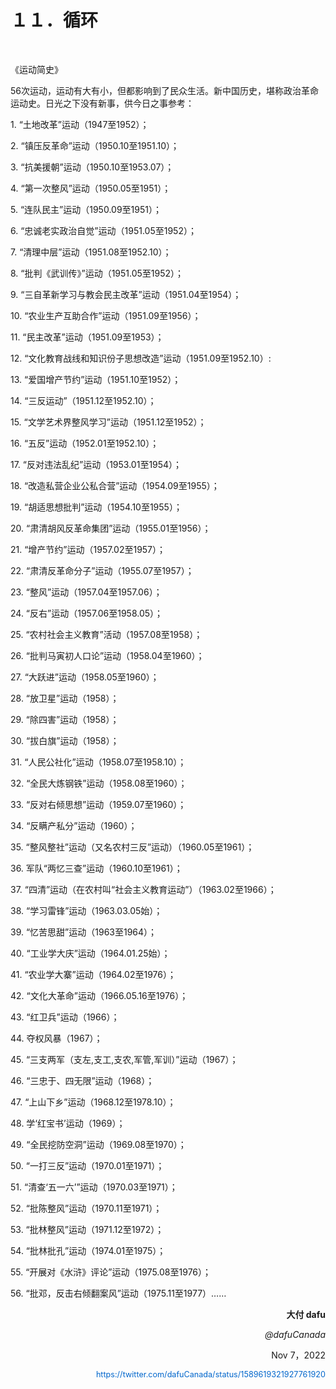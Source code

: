   <h1>１１．循环</h1>

  <p>&#160;</p>

  <p>《运动简史》</p>

  <p>56次运动，运动有大有小，但都影响到了民众生活。新中国历史，堪称政治革命运动史。日光之下没有新事，供今日之事参考：</p>

  <p>1. “土地改革”运动（1947至1952）；</p>

  <p>2. “镇压反革命”运动（1950.10至1951.10）；</p>

  <p>3. “抗美援朝”运动（1950.10至1953.07）；</p>

  <p>4. “第一次整风”运动（1950.05至1951）；</p>

  <p>5. “连队民主”运动（1950.09至1951）；</p>

  <p>6. “忠诚老实政治自觉”运动（1951.05至1952）；</p>

  <p>7. “清理中层”运动（1951.08至1952.10）；</p>

  <p>8. “批判《武训传》”运动（1951.05至1952）；</p>

  <p>9. “三自革新学习与教会民主改革”运动（1951.04至1954）；</p>

  <p>10. “农业生产互助合作”运动（1951.09至1956）；</p>

  <p>11. “民主改革”运动（1951.09至1953）；</p>

  <p>12. “文化教育战线和知识份子思想改造”运动（1951.09至1952.10）:</p>

  <p>13. “爱国增产节约”运动（1951.10至1952）；</p>

  <p>14. “三反运动”（1951.12至1952.10）；</p>

  <p>15. “文学艺术界整风学习”运动（1951.12至1952）；</p>

  <p>16. “五反”运动（1952.01至1952.10）；</p>

  <p>17. “反对违法乱纪”运动（1953.01至1954）；</p>

  <p>18. “改造私营企业公私合营”运动（1954.09至1955）；</p>

  <p>19. “胡适思想批判”运动（1954.10至1955）；</p>

  <p>20. “肃清胡风反革命集团”运动（1955.01至1956）；</p>

  <p>21. “增产节约”运动（1957.02至1957）；</p>

  <p>22. “肃清反革命分子”运动（1955.07至1957）；</p>

  <p>23. “整风”运动（1957.04至1957.06）；</p>

  <p>24. “反右”运动（1957.06至1958.05）；</p>

  <p>25. “农村社会主义教育”活动（1957.08至1958）；</p>

  <p>26. “批判马寅初人口论”运动（1958.04至1960）；</p>

  <p>27. “大跃进”运动（1958.05至1960）；</p>

  <p>28. “放卫星”运动（1958）；</p>

  <p>29. “除四害”运动（1958）；</p>

  <p>30. “拔白旗”运动（1958）；</p>

  <p>31. “人民公社化”运动（1958.07至1958.10）；</p>

  <p>32. “全民大炼钢铁”运动（1958.08至1960）；</p>

  <p>33. “反对右倾思想”运动（1959.07至1960）；</p>

  <p>34. “反瞒产私分”运动（1960）；</p>

  <p>35. “整风整社”运动（又名农村三反”运动）（1960.05至1961）；</p>

  <p>36. 军队“两忆三查”运动（1960.10至1961）；</p>

  <p>37. “四清”运动（在农村叫“社会主义教育运动”）（1963.02至1966）；</p>

  <p>38. “学习雷锋”运动（1963.03.05始）；</p>

  <p>39. “忆苦思甜”运动（1963至1964）；</p>

  <p>40. “工业学大庆”运动（1964.01.25始）；</p>

  <p>41. “农业学大寨”运动（1964.02至1976）；</p>

  <p>42. “文化大革命”运动（1966.05.16至1976）；</p>

  <p>43. “红卫兵”运动（1966）；</p>

  <p>44. 夺权风暴（1967）；</p>

  <p>45. “三支两军（支左,支工,支农,军管,军训）”运动（1967）；</p>

  <p>46. “三忠于、四无限”运动（1968）；</p>

  <p>47. “上山下乡”运动（1968.12至1978.10）；</p>

  <p>48. 学‘红宝书’运动（1969）；</p>

  <p>49. “全民挖防空洞”运动（1969.08至1970）；</p>

  <p>50. “一打三反”运动（1970.01至1971）；</p>

  <p>51. “清查‘五一六’”运动（1970.03至1971）；</p>

  <p>52. “批陈整风”运动（1970.11至1971）；</p>

  <p>53. “批林整风”运动（1971.12至1972）；</p>

  <p>54. “批林批孔”运动（1974.01至1975）；</p>

  <p>55. “开展对《水浒》评论”运动（1975.08至1976）；</p>

  <p>56. “批邓，反击右倾翻案风”运动（1975.11至1977）……</p>

  <p style="text-align: right; font-weight: bold;">大付 dafu</p>

  <p style="text-align: right; font-style: italic;">@dafuCanada</p>

  <p style="text-align: right;">Nov 7，2022</p>

  <p style="text-align: right;"><a href="https://twitter.com/dafuCanada/status/1589619321927761920
" style="text-decoration: none; color: #0066cc; font-size: 0.9em;">https://twitter.com/dafuCanada/status/1589619321927761920 </a></p>
